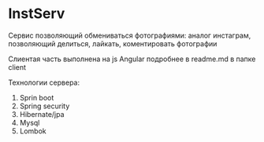# InstServ

Сервис позволяющий обмениваться фотографиями: аналог инстаграм, позволяющий делиться, лайкать, коментировать фотографии

Слиентая часть выполнена на js Angular подробнее в readme.md в папке client


Технологии сервера:

<ol>
 <li> Sprin boot </li>
 <li> Spring security </li>
 <li>Hibernate/jpa </li>
 <li>Mysql </li>
 <li>Lombok </li>
</ol>
